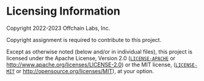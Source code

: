 # Licensing Information

Copyright 2022-2023 Offchain Labs, Inc.

Copyright assignment is required to contribute to this project.

Except as otherwise noted (below and/or in individual files), this project is licensed under the Apache License, Version 2.0 ([`LICENSE-APACHE`](Apache-2.0) or http://www.apache.org/licenses/LICENSE-2.0) or the MIT license, ([`LICENSE-MIT`](MIT) or http://opensource.org/licenses/MIT), at your option.
